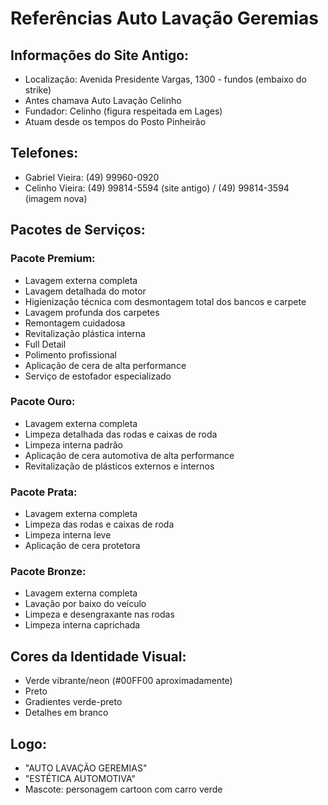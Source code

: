# Referências Auto Lavação Geremias

## Informações do Site Antigo:
- Localização: Avenida Presidente Vargas, 1300 - fundos (embaixo do strike)
- Antes chamava Auto Lavação Celinho
- Fundador: Celinho (figura respeitada em Lages)
- Atuam desde os tempos do Posto Pinheirão

## Telefones:
- Gabriel Vieira: (49) 99960-0920
- Celinho Vieira: (49) 99814-5594 (site antigo) / (49) 99814-3594 (imagem nova)

## Pacotes de Serviços:
### Pacote Premium:
- Lavagem externa completa
- Lavagem detalhada do motor
- Higienização técnica com desmontagem total dos bancos e carpete
- Lavagem profunda dos carpetes
- Remontagem cuidadosa
- Revitalização plástica interna
- Full Detail
- Polimento profissional
- Aplicação de cera de alta performance
- Serviço de estofador especializado

### Pacote Ouro:
- Lavagem externa completa
- Limpeza detalhada das rodas e caixas de roda
- Limpeza interna padrão
- Aplicação de cera automotiva de alta performance
- Revitalização de plásticos externos e internos

### Pacote Prata:
- Lavagem externa completa
- Limpeza das rodas e caixas de roda
- Limpeza interna leve
- Aplicação de cera protetora

### Pacote Bronze:
- Lavagem externa completa
- Lavação por baixo do veículo
- Limpeza e desengraxante nas rodas
- Limpeza interna caprichada

## Cores da Identidade Visual:
- Verde vibrante/neon (#00FF00 aproximadamente)
- Preto
- Gradientes verde-preto
- Detalhes em branco

## Logo:
- "AUTO LAVAÇÃO GEREMIAS"
- "ESTÉTICA AUTOMOTIVA"
- Mascote: personagem cartoon com carro verde

